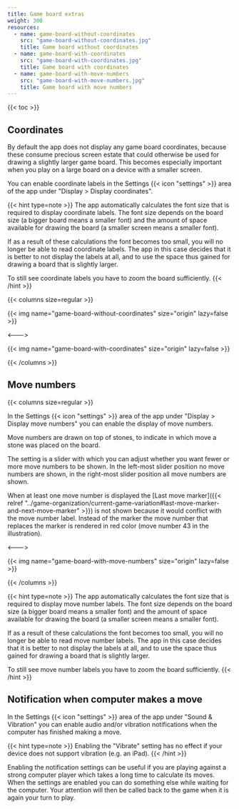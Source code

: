 ```yaml
---
title: Game board extras
weight: 300
resources:
  - name: game-board-without-coordinates
    src: "game-board-without-coordinates.jpg"
    title: Game board without coordinates
  - name: game-board-with-coordinates
    src: "game-board-with-coordinates.jpg"
    title: Game board with coordinates
  - name: game-board-with-move-numbers
    src: "game-board-with-move-numbers.jpg"
    title: Game board with move numbers
---
```


{{< toc >}}

## Coordinates

By default the app does not display any game board coordinates, because these consume precious screen estate that could otherwise be used for drawing a slightly larger game board. This becomes especially important when you play on a large board on a device with a smaller screen.

You can enable coordinate labels in the Settings {{< icon "settings" >}} area of the app under "Display > Display coordinates".

{{< hint type=note >}}
The app automatically calculates the font size that is required to display coordinate labels. The font size depends on the board size (a bigger board means a smaller font) and the amount of space available for drawing the board (a smaller screen means a smaller font).

If as a result of these calculations the font becomes too small, you will no longer be able to read coordinate labels. The app in this case decides that it is better to not display the labels at all, and to use the space thus gained for drawing a board that is slightly larger.

To still see coordinate labels you have to zoom the board sufficiently.
{{< /hint >}}

{{< columns size=regular >}}

{{< img name="game-board-without-coordinates" size="origin" lazy=false >}}

<--->

{{< img name="game-board-with-coordinates" size="origin" lazy=false >}}

{{< /columns >}}

## Move numbers

{{< columns size=regular >}}

In the Settings {{< icon "settings" >}} area of the app under "Display > Display move numbers" you can enable the display of move numbers.

Move numbers are drawn on top of stones, to indicate in which move a stone was placed on the board.

The setting is a slider with which you can adjust whether you want fewer or more move numbers to be shown. In the left-most slider position no move numbers are shown, in the right-most slider position all move numbers are shown.

When at least one move number is displayed the [Last move marker]({{< relref "../game-organization/current-game-variation#last-move-marker-and-next-move-marker" >}}) is not shown because it would conflict with the move number label. Instead of the marker the move number that replaces the marker is rendered in red color (move number 43 in the illustration).

<--->

{{< img name="game-board-with-move-numbers" size="origin" lazy=false >}}

{{< /columns >}}

{{< hint type=note >}}
The app automatically calculates the font size that is required to display move number labels. The font size depends on the board size (a bigger board means a smaller font) and the amount of space available for drawing the board (a smaller screen means a smaller font).

If as a result of these calculations the font becomes too small, you will no longer be able to read move number labels. The app in this case decides that it is better to not display the labels at all, and to use the space thus gained for drawing a board that is slightly larger.

To still see move number labels you have to zoom the board sufficiently.
{{< /hint >}}

## Notification when computer makes a move

In the Settings {{< icon "settings" >}} area of the app under "Sound & Vibration" you can enable audio and/or vibration notifications when the computer has finished making a move.

{{< hint type=note >}}
Enabling the "Vibrate" setting has no effect if your device does not support vibration (e.g. an iPad).
{{< /hint >}}

Enabling the notification settings can be useful if you are playing against a strong computer player which takes a long time to calculate its moves. When the settings are enabled you can do something else while waiting for the computer. Your attention will then be called back to the game when it is again your turn to play.